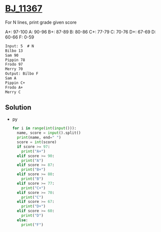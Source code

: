 # [BJ_11367](https://acmicpc.net/problem/11367)

For N lines, print grade given score

A+: 97-100
A: 90-96
B+: 87-89
B: 80-86
C+: 77-79
C: 70-76
D+: 67-69
D: 60-66
F: 0-59

```txt
Input: 5  # N
Bilbo 13
Sam 90
Pippin 78
Frodo 97
Merry 70
Output: Bilbo F
Sam A
Pippin C+
Frodo A+
Merry C
```

## Solution

* py

  ```py
  for i in range(int(input())):
    name, score = input().split()
    print(name, end=" ")
    score = int(score)
    if score >= 97:
      print("A+")
    elif score >= 90:
      print("A")
    elif score >= 87:
      print("B+")
    elif score >= 80:
      print("B")
    elif score >= 77:
      print("C+")
    elif score >= 70:
      print("C")
    elif score >= 67:
      print("D+")
    elif score >= 60:
      print("D")
    else:
      print("F")
  ```
